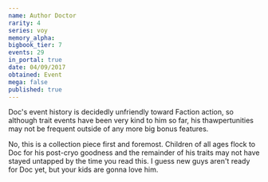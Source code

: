 ```yaml
---
name: Author Doctor
rarity: 4
series: voy
memory_alpha:
bigbook_tier: 7
events: 29
in_portal: true
date: 04/09/2017
obtained: Event
mega: false
published: true
---
```


Doc's event history is decidedly unfriendly toward Faction action, so although trait events have been very kind to him so far, his thawpertunities may not be frequent outside of any more big bonus features.

No, this is a collection piece first and foremost. Children of all ages flock to Doc for his post-cryo goodness and the remainder of his traits may not have stayed untapped by the time you read this. I guess new guys aren't ready for Doc yet, but your kids are gonna love him.
